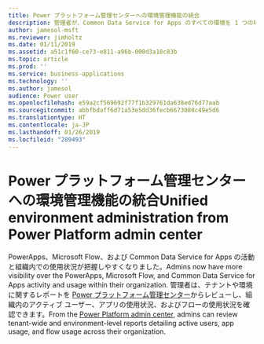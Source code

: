 ```yaml
---
title: Power プラットフォーム管理センターへの環境管理機能の統合
description: 管理者が、Common Data Service for Apps のすべての環境を 1 つの場所からプロビジョニングし、監視し、管理できるようになります
author: jamesol-msft
ms.reviewer: jimholtz
ms.date: 01/11/2019
ms.assetid: a51c1f60-ce73-e811-a96b-000d3a18c83b
ms.topic: article
ms.prod: ''
ms.service: business-applications
ms.technology: ''
ms.author: jamesol
audience: Power user
ms.openlocfilehash: e59a2cf569692f77f1b329761da638ed76d77aab
ms.sourcegitcommit: abbfbdaff6d71a53e5dd36fecb6673080c49e5d6
ms.translationtype: HT
ms.contentlocale: ja-JP
ms.lasthandoff: 01/26/2019
ms.locfileid: "289493"
---
```

# <a name="unified-environment-administration-from-power-platform-admin-center"></a><span data-ttu-id="04580-103">Power プラットフォーム管理センターへの環境管理機能の統合</span><span class="sxs-lookup"><span data-stu-id="04580-103">Unified environment administration from Power Platform admin center</span></span>




<span data-ttu-id="04580-104">PowerApps、Microsoft Flow、および Common Data Service for Apps の活動と組織内での使用状況が把握しやすくなりました。</span><span class="sxs-lookup"><span data-stu-id="04580-104">Admins now have more visibility over the PowerApps, Microsoft Flow, and Common Data Service for Apps activity and usage within their organization.</span></span> <span data-ttu-id="04580-105">管理者は、テナントや環境に関するレポートを [Power プラットフォーム管理センター](https://go.microsoft.com/fwlink/?linkid=875536)からレビューし、組織内のアクティブ ユーザー、アプリの使用状況、およびフローの使用状況を確認できます。</span><span class="sxs-lookup"><span data-stu-id="04580-105">From the [Power Platform admin center](https://go.microsoft.com/fwlink/?linkid=875536), admins can review tenant-wide and environment-level reports detailing active users, app usage, and flow usage across their organization.</span></span>
